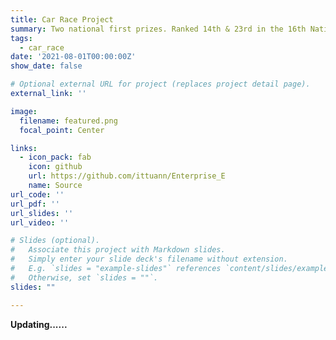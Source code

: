 ```yaml
---
title: Car Race Project
summary: Two national first prizes. Ranked 14th & 23rd in the 16th National University Students Intelligent Car Race.
tags:
  - car_race
date: '2021-08-01T00:00:00Z'
show_date: false

# Optional external URL for project (replaces project detail page).
external_link: ''

image:
  filename: featured.png
  focal_point: Center

links:
  - icon_pack: fab
    icon: github
    url: https://github.com/ittuann/Enterprise_E
    name: Source
url_code: ''
url_pdf: ''
url_slides: ''
url_video: ''

# Slides (optional).
#   Associate this project with Markdown slides.
#   Simply enter your slide deck's filename without extension.
#   E.g. `slides = "example-slides"` references `content/slides/example-slides.md`.
#   Otherwise, set `slides = ""`.
slides: ""

---
```


**Updating......**